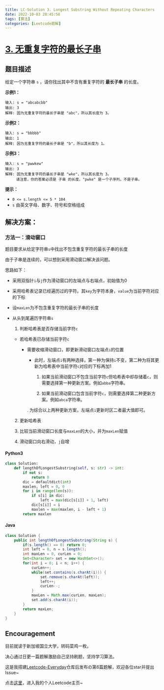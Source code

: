 ```yaml
---
title: LC-Solution 3. Longest Substring Without Repeating Characters
date: 2022-10-03 20:45:58
tags: [算法]
categories: [Leetcode题解]
---
```


# [3. 无重复字符的最长子串](https://leetcode.cn/problems/longest-substring-without-repeating-characters/)

## 题目描述

给定一个字符串 `s` ，请你找出其中不含有重复字符的 **最长子串** 的长度。

**示例1：**

```
输入: s = "abcabcbb"
输出: 3 
解释: 因为无重复字符的最长子串是 "abc"，所以其长度为 3。
```

**示例2：**

```
输入: s = "bbbbb"
输出: 1
解释: 因为无重复字符的最长子串是 "b"，所以其长度为 1。
```

**示例3：**

```
输入: s = "pwwkew"
输出: 3
解释: 因为无重复字符的最长子串是 "wke"，所以其长度为 3。
     请注意，你的答案必须是 子串 的长度，"pwke" 是一个子序列，不是子串。
```

**提示：**

- `0 <= s.length <= 5 * 104`
- `s` 由英文字母、数字、符号和空格组成

## 解决方案：

### 方法一：滑动窗口

题目要求从给定字符串`s`中找出不包含重复字符的最长子串的长度

由于子串是连续的，可以想到采用滑动窗口解决该问题。

思路如下：

- 采用双指针`i`与`j`作为滑动窗口的左端点与右端点，初始值为0
  
- 采用哈希表记录已经遍历过的字符。其`key`为字符本身，`value`为当前字符对应的下标
  
- 设`maxLen`为不包含重复字符的最长子串的长度
  
- 从头到尾遍历字符串`s`
  
  1. 判断哈希表是否存储当前字符`c`
    
    - 若哈希表已存储当前字符`c`
      
      - 需要收缩滑动窗口，即更新滑动窗口左端点`i`的位置
        
        - 此时，左端点`i`有两种选择，第一种为保持`i`不变，第二种为将其更新为哈希表中当前字符`c`对应的下标再加1
          
          1. 如果当前滑动窗口不包含当前字符`c`但哈希表中却存储着`c`，则需要选择第一种更新方案。例如`abba`字符串。
            
          2. 如果当前滑动窗口包含当前字符`c`，则需要选择第二种更新方案。例如`abca`字符串。
            
        
        . 为综合以上两种更新方案，左端点`i`更新时区二者最大值即可。
        
  2. 更新哈希表
    
  3. 比较当前滑动窗口长度与`maxLen`的大小，并为`maxLen`赋值
    
  4. 滑动窗口向右滑动，`j`自增
    

#### Python3

```python
class Solution:
    def lengthOfLongestSubstring(self, s: str) -> int:
        if not s:
            return 0
        dic = defaultdict(int)
        maxlen, left = 0, 0
        for i in range(len(s)):
            if s[i] in dic:
                left = max(dic[s[i]] + 1, left)
            dic[s[i]] = i
            maxlen = max(maxlen, i - left + 1)
        return maxlen
```

#### Java

```java
class Solution {
    public int lengthOfLongestSubstring(String s) {
        if(s.length() == 0) return 0;
        int left = 0, n = s.length();
        int maxLen = 0, curLen = 0;
        Set<Character> set = new HashSet<>();
        for(int i = 0; i < n; i++) {
            curLen++;
            while(set.contains(s.charAt(i))) {
                set.remove(s.charAt(left));
                left++;
                curLen--;
            }
            maxLen = Math.max(curLen, maxLen);
            set.add(s.charAt(i));
        }
        return maxLen;
    }
}
```

## Encouragement

目前就读于新加坡国立大学，转码菜鸡一枚。

决心通过日更一篇题解激励自己坚持刷题，坚持学习算法。

这是我搭建[Leetcode-Everyday](https://github.com/ltyzzzxxx/Leetcode-Everyday)仓库后发布の第6篇题解，欢迎各位star并提出Issue~

点击[这里](https://leetcode.cn/u/ltyzzz/)，进入我的个人Leetcode主页~